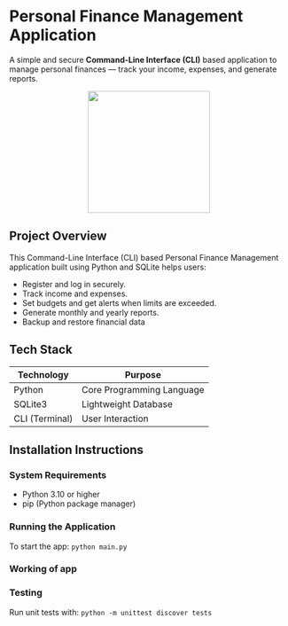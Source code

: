 # Personal Finance Management Application

A simple and secure **Command-Line Interface (CLI)** based application to manage personal finances — track your income, expenses, and generate reports.

<p align="center">
  <img src="https://img.freepik.com/premium-vector/online-mobile-payment-banking-service-concept-woman-pays-with-mobile-phone-successfully-safely-flat-vector-modern-illustration_566886-9730.jpg" width="220" height="220">
</p>

## Project Overview
 This Command-Line Interface (CLI) based Personal Finance Management application built using Python and SQLite helps users:  
 * Register and log in securely.
 * Track income and expenses.
 * Set budgets and get alerts when limits are exceeded.
 * Generate monthly and yearly reports.
 * Backup and restore financial data

##  Tech Stack

| Technology   | Purpose                    |
|-------------|-----------------------------|
| Python       | Core Programming Language   |
| SQLite3      | Lightweight Database        |
| CLI (Terminal)| User Interaction           |

## Installation Instructions

###  System Requirements
* Python 3.10 or higher
* pip (Python package manager)

### Running the Application
To start the app: `python main.py`

### Working of app


###  Testing  
Run unit tests with:  `python -m unittest discover tests`





